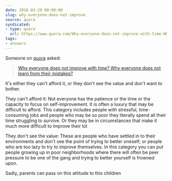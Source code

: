 ```yaml
---
date: 2016-03-29 00:00:00
slug: why-everyone-does-not-improve
source: quora
syndicated:
- type: quora
  url: https://www.quora.com/Why-everyone-does-not-improve-with-time-Why-everyone-does-not-learn-from-their-mistakes/answer/Roy-Tang
tags:
- answers
---
```


Someone on [quora](https://quora.com) asked:

> [Why everyone does not improve with time? Why everyone does not learn from their mistakes?](https://www.quora.com/Why-everyone-does-not-improve-with-time-Why-everyone-does-not-learn-from-their-mistakes/answer/Roy-Tang)


It's either they can't afford it, or they don't see the value and don't want to bother.

They can't afford it: Not everyone has the patience or the time or the capacity to focus on self-improvement. It is often a luxury that may be difficult to afford. This category includes people with stressful, time-consuming jobs and people who may be so poor they literally spend all their time struggling to survive. Or they may be in circumstances that make it much more difficult to improve their lot

They don't see the value: These are people who have settled in to their environments and don't see the point of trying to better oneself; or people who are too lazy to try to improve themselves. In this category you can put people growing up in poor neighborhoods where there will often be peer pressure to be one of the gang and trying to better yourself is frowned upon. 

Sadly, parents can pass on this attitude to this children